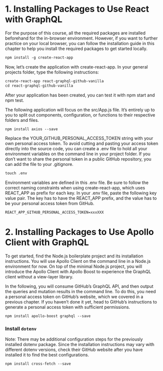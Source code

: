 # 1. Installing Packages to Use React with GraphQL

For the purpose of this course, all the required packages are installed beforehand for the in-browser environment. However, if you want to further practice on your local browser, you can follow the installation guide in this chapter to help you install the required packages to get started locally.

```graphql
npm install -g create-react-app
```

Now, let’s create the application with create-react-app. In your general projects folder, type the following instructions:

```graphql
create-react-app react-graphql-github-vanilla
cd react-graphql-github-vanilla
```

After your application has been created, you can test it with npm start and npm test.

The following application will focus on the src/App.js file. It’s entirely up to you to split out components, configuration, or functions to their respective folders and files.

```graphql
npm install axios --save
```

Replace the YOUR_GITHUB_PERSONAL_ACCESS_TOKEN string with your own personal access token. To avoid cutting and pasting your access token directly into the source code, you can create a .env file to hold all your environment variables on the command line in your project folder. If you don’t want to share the personal token in a public GitHub repository, you can add the file to your .gitignore.

```graphql
touch .env
```

Environment variables are defined in this .env file. Be sure to follow the correct naming constraints when using create-react-app, which uses REACT_APP as prefix for each key. In your .env file, paste the following key value pair. The key has to have the REACT_APP prefix, and the value has to be your personal access token from GitHub.

```graphql
REACT_APP_GITHUB_PERSONAL_ACCESS_TOKEN=xxxXXX
```

# 2. Installing Packages to Use Apollo Client with GraphQL

To get started, find the Node.js boilerplate project and its installation instructions. You will use Apollo Client on the command line in a Node.js environment for now. On top of the minimal Node.js project, you will introduce the Apollo Client with Apollo Boost to experience the GraphQL client without a view-layer library.

In the following, you will consume GitHub’s GraphQL API, and then output the queries and mutation results in the command line. To do this, you need a personal access token on GitHub’s website, which we covered in a previous chapter. If you haven’t done it yet, head to GitHub’s instructions to generate a personal access token with sufficient permissions.

```graphql
npm install apollo-boost graphql --save
```

### Install `dotenv`

Note: There may be additional configuration steps for the previously installed dotenv package. Since the installation instructions may vary with different dotenv versions, check their GitHub website after you have installed it to find the best configurations.

```graphql
npm install cross-fetch --save
```






























